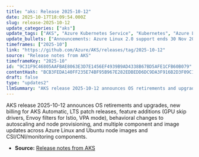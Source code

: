```yaml
---
title: "aks: Release 2025-10-12"
date: 2025-10-17T18:09:54.000Z
slug: release-2025-10-12
update_categories: ["aks"]
update_tags: ["AKS", "Azure Kubernetes Service", "Kubernetes", "Azure Linux", "Ubuntu 18.04", "Pricing", "LTS", "Istio", "GPU", "CNI", "CSI", "Autoscaler", "Node Image", "Monitoring"]
update_bullets: ["Announcements: Azure Linux 2.0 support ends 30 Nov 2025 — migrate node pools or use osSku AzureLinux3; Ubuntu 18.04 VHDs removed 9 Nov 2025 — upgrade to Kubernetes 1.25+ or recreate GPU/FIPS node pools as instructed.", "Basic Load Balancer creation is blocked following its retirement on 30 Sep 2025.", "AKS LTS patch releases published: 1.28.102-akslts, 1.29.100-akslts, 1.30.100-akslts.", "AKS Automatic billing changes effective 19 Oct 2025: compute charges by VM duration/type plus a $0.16 cluster/hour hosted control plane fee (rolling out by region).", "Preview/feature updates: InPlaceOrRecreate mode with Vertical Pod Autoscaler available on AKS 1.34+; unsupported GPU VM sizes allowed if GPU driver installation is skipped (no support provided); all Envoy filter types allowed in Istio add-on (issues not covered by Microsoft Support).", "Force Upgrade and override drain now support async validations to bypass PDB-blocking evictions (requires Azure CLI 2.79.0+ or API 2025-09-01+).", "Behavioral changes: Cluster Autoscaler now immediately deletes nodes with provisioning failures to reduce scale-up delays; AKS Automatic cluster creation limited to stable upgrade channel and NodeImage OS upgrade channel; default Node Auto Provisioning AKSNodeClass now uses Ubuntu 22.04 for <1.34 and Ubuntu 24.04 for 1.34+.", "Deployment safeguards: allowlist for images mounting hostPath (including fluent-bit) and additional system namespaces excluded by default for AKS Automatic clusters.", "Azure CNI Powered by Cilium (1.33+) adds an AKS-managed azure-iptables-monitor sidecar to label nodes when user iptables rules are detected.", "Networking/behavior changes: Pod subnet dynamic IP allocation now SNATs Azure DNS (168.63.129.16) using the node IP; updating cluster HTTP proxy via az aks update now reimages all node pools (PDBs can protect workloads).", "Monitoring/AMA: dynamic sizing for ama-logs/ama-metrics in production regions; new managed identity mode for ama-logs in ussec and usnat for new clusters (existing clusters unaffected).", "Component and image updates: Azure Linux v2/v3 and Ubuntu 22.04/24.04 node images updated to 202510.03.0; Istio asm-1-27 (native sidecar mode default) available; Azure Policy add-on v1.14.2; App Routing/ingress-nginx updated to address CVEs; Azure CNI/CNS 1.7.4; Blob/Disk/File CSI driver upgrades across AKS versions; VPA updated to 1.4.2 on AKS 1.34; Container Insights, ama-metrics, app monitoring, apiserver-network-proxy updates; Secrets Store CSI Driver resource requests reduced."]
timeframes: ["2025-10"]
link: "https://github.com/Azure/AKS/releases/tag/2025-10-12"
source: "Release notes from AKS"
timeframeKey: "2025-10"
id: "9C31F9C46805AAFBAE8063E3D7E1456EF4939B9AD4338B67BD5AFE1CFB60B079"
contentHash: "BCB3FEDA140FF235E74BF95B967E282EDBEDD6DC9DA3F916B2D3F09C1F202786"
draft: false
type: "updates2"
llmSummary: "AKS release 2025-10-12 announces OS retirements and upgrades, new billing for AKS Automatic, LTS patch releases, feature additions (GPU skip drivers, Envoy filters for Istio, VPA mode), behavioral changes to autoscaling and node provisioning, and multiple component and image updates across Azure Linux and Ubuntu node images and CSI/CNI/monitoring components."
---
```


AKS release 2025-10-12 announces OS retirements and upgrades, new billing for AKS Automatic, LTS patch releases, feature additions (GPU skip drivers, Envoy filters for Istio, VPA mode), behavioral changes to autoscaling and node provisioning, and multiple component and image updates across Azure Linux and Ubuntu node images and CSI/CNI/monitoring components.

- **Source:** [Release notes from AKS](https://github.com/Azure/AKS/releases/tag/2025-10-12)
